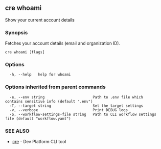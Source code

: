## cre whoami

Show your current account details

### Synopsis

Fetches your account details (email and organization ID).

```
cre whoami [flags]
```

### Options

```
  -h, --help   help for whoami
```

### Options inherited from parent commands

```
  -e, --env string                      Path to .env file which contains sensitive info (default ".env")
  -T, --target string                   Set the target settings
  -v, --verbose                         Print DEBUG logs
  -S, --workflow-settings-file string   Path to CLI workflow settings file (default "workflow.yaml")
```

### SEE ALSO

* [cre](cre.md)	 - Dev Platform CLI tool

